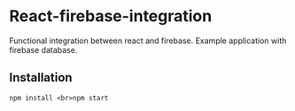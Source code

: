 # React-firebase-integration
 Functional integration between react and firebase. Example application with firebase database.
 
 ## Installation
 
 `npm install
 <br>npm start`
 
 
